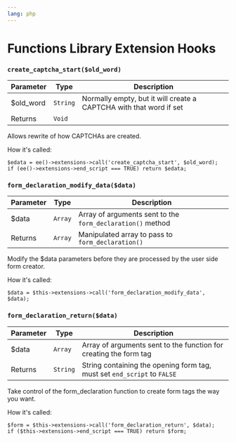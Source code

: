 ```yaml
---
lang: php
---
```


<!--
    This source file is part of the open source project
    ExpressionEngine User Guide (https://github.com/ExpressionEngine/ExpressionEngine-User-Guide)

    @link      https://expressionengine.com/
    @copyright Copyright (c) 2003-2020, Packet Tide, LLC (https://ellislab.com)
    @license   https://expressionengine.com/license Licensed under Apache License, Version 2.0
-->

# Functions Library Extension Hooks

### `create_captcha_start($old_word)`

| Parameter  | Type     | Description                                                        |
| ---------- | -------- | ------------------------------------------------------------------ |
| \$old_word | `String` | Normally empty, but it will create a CAPTCHA with that word if set |
| Returns    | `Void`   |                                                                    |

Allows rewrite of how CAPTCHAs are created.

How it's called:

    $edata = ee()->extensions->call('create_captcha_start', $old_word);
    if (ee()->extensions->end_script === TRUE) return $edata;

### `form_declaration_modify_data($data)`

| Parameter | Type    | Description                                                |
| --------- | ------- | ---------------------------------------------------------- |
| \$data    | `Array` | Array of arguments sent to the `form_declaration()` method |
| Returns   | `Array` | Manipulated array to pass to `form_declaration()`          |

Modify the \$data parameters before they are processed by the user side form creator.

How it's called:

    $data = $this->extensions->call('form_declaration_modify_data', $data);

### `form_declaration_return($data)`

| Parameter | Type     | Description                                                              |
| --------- | -------- | ------------------------------------------------------------------------ |
| \$data    | `Array`  | Array of arguments sent to the function for creating the form tag        |
| Returns   | `String` | String containing the opening form tag, must set `end_script` to `FALSE` |

Take control of the form_declaration function to create form tags the way you want.

How it's called:

    $form = $this->extensions->call('form_declaration_return', $data);
    if ($this->extensions->end_script === TRUE) return $form;
